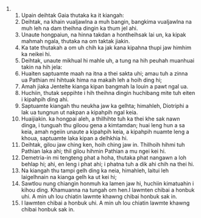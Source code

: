<ol>
  <li>
    <ol>
      <li>Upain deihtak Gaia thutaka ka it kiangah:</li>
      <li>Deihtak, na khain vualjawlna a muh bangin, bangkima vualjawlna na muh leh na dam theihna dingin ka thum jel ahi.</li>
      <li>Unaute hongpaiun, na hinna takdan a hontheihsak lai un, ka kipak mahmah ngala, thutaka na om taktak jiakin.</li>
      <li>Ka tate thutakah a om uh chih ka jak kana kipahna thupi jaw himhim ka neikei hi.</li>
      <li>Deihtak, unaute mikhual hi mahle uh, a tung na hih peuhah muanhuai takin na hih jela:</li>
      <li>Huaiten saptuamte maah na itna a thei sakta uhi; amau tuh a zinna ua Pathian mi hihtuak hima na makaih leh a hoih ding hi;</li>
      <li>Amah jiaka Jentelte kianga kipan bangmah la louin a pawt ngal ua.</li>
      <li>Huchiin, thutak seppihte i hih theihna dingin huchibang mite tuh eiten i kipahpih ding ahi.</li>
      <li>Saptuamte kiangah thu neukha jaw ka gelhta; himahleh, Diotriphi a lak ua tungnun ut nakpan a kipahpih ngal keia.</li>
      <li>Huaijiakin. ka hongpai aleh, a thilhihte tuh ka thei khe sak nawn dinga, i tunguah thu giloou gena a kimtamdan; huai leng hun a sa keia, amah ngeiin unaute a kipahpih keia, a kipahpih nuamte leng a khoua, saptuamte laka kipan a delhkhia hi.</li>
      <li>Deihtak, gilou jaw ching ken, hoih ching jaw in. Thilhoih hihmi tuh Pathian laka ahi; thil gilou hihmin Pathian a mu ngei kei hi.</li>
      <li>Demetria-in mi tengteng phat a hoha, thutaka phat nangawn a loh behlap hi; ahi, en leng i phat ahi; i phatna tuh a dik ahi chih na thei hi.</li>
      <li>Na kiangah thu tampi gelh ding ka neia, himahleh, laitui leh laigelhnain na kianga gelh ka ut kei hi;</li>
      <li>Sawtlou nung chiangin honmuh ka lamen jaw hi, huchiin kimatuahin i kihou ding. Khamuanna na tungah om hen.I lawmten chibai a honbuk uhi. A min uh lou chiatin lawmte khawng chibai honbuk sak in.</li>
      <li>I lawmten chibai a honbuk uhi. A min uh lou chiatin lawmte khawng chibai honbuk sak in.</li>
    </ol>
  </li>
</ol>